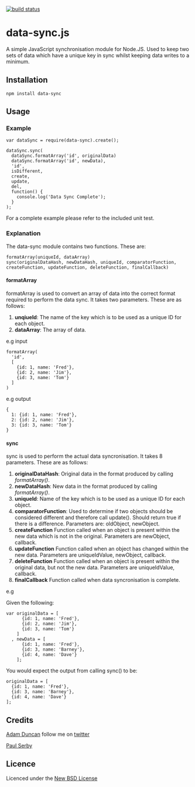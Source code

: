 [![build status](https://secure.travis-ci.org/aduncan88/data-sync.png)](http://travis-ci.org/aduncan88/data-sync)
# data-sync.js
A simple JavaScript synchronisation module for Node.JS. Used to keep two sets of data which have a unique key in sync whilst keeping data writes to a minimum.

## Installation

    npm install data-sync

## Usage


### Example

    var dataSync = require(data-sync).create();

    dataSync.sync(
      dataSync.formatArray('id', originalData) 
      dataSync.formatArray('id', newData),
      'id',
      isDifferent,
      create,
      update,
      del,
      function() {
        console.log('Data Sync Complete');
      }
    );

For a complete example please refer to the included unit test.

### Explanation

The data-sync module contains two functions. These are:

    formatArray(uniqueId, dataArray)
    sync(originalDataHash, newDataHash, uniqueId, comparatorFunction, createFunction, updateFunction, deleteFunction, finalCallback)


#### formatArray
formatArray is used to convert an array of data into the correct format required to perform the data sync.
It takes two parameters. These are as follows:

1. **unqiueId**: The name of the key which is to be used as a unique ID for each object. 
2. **dataArray**: The array of data.

e.g input
    
    formatArray(
      'id',
      [
        {id: 1, name: 'Fred'},
        {id: 2, name: 'Jim'},
        {id: 3, name: 'Tom'}
      ]
    )

e.g output

    {
      1: {id: 1, name: 'Fred'},
      2: {id: 2, name: 'Jim'},
      3: {id: 3, name: 'Tom'}
    }

#### sync

sync is used to perform the actual data syncronisation. It takes 8 parameters. These are as follows:

1. **originalDataHash**: Original data in the format produced by calling *formatArray()*.
2. **newDataHash**: New data in the format produced by calling *formatArray()*.
3. **uniqueId**: Name of the key which is to be used as a unique ID for each object.
4. **comparatorFunction**: Used to determine if two objects should be considered different and therefore call update(). Should return true if there is a difference. Parameters are: oldObject, newObject.
5. **createFunction** Function called when an object is present within the new data which is not in the original. Parameters are newObject, callback.
6. **updateFunction** Function called when an object has changed within the new data. Parameters are uniqueIdValue, newObject, callback.
7. **deleteFunction** Function called when an object is present within the original data, but not the new data. Parameters are uniqueIdValue, callback.
8. **finalCallback** Function called when data syncronisation is complete.

e.g

Given the following:

    var originalData = [
          {id: 1, name: 'Fred'},
          {id: 2, name: 'Jim'},
          {id: 3, name: 'Tom'}
        ]
      , newData = [
          {id: 1, name: 'Fred'},
          {id: 3, name: 'Barney'},
          {id: 4, name: 'Dave'}
        ];

You would expect the output from calling sync() to be:

    originalData = [
      {id: 1, name: 'Fred'},
      {id: 3, name: 'Barney'},
      {id: 4, name: 'Dave'}
    ];


## Credits
[Adam Duncan](https://github.com/aduncan/) follow me on [twitter](http://twitter.com/ajduncan88)

[Paul Serby](https://github.com/serby/)

## Licence
Licenced under the [New BSD License](http://opensource.org/licenses/bsd-license.php)
